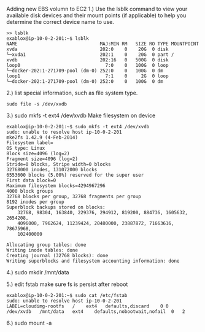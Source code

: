 Adding new EBS volumn to EC2
1.) Use the lsblk command to view your available disk devices and their mount points (if applicable) to help you determine the correct device name to use.
```
>> lsblk 
exablox@ip-10-0-2-201:~$ lsblk
NAME                              MAJ:MIN RM   SIZE RO TYPE MOUNTPOINT
xvda                              202:0    0    20G  0 disk 
└─xvda1                           202:1    0    20G  0 part /
xvdb                              202:16   0   500G  0 disk 
loop0                               7:0    0   100G  0 loop 
└─docker-202:1-271709-pool (dm-0) 252:0    0   100G  0 dm   
loop1                               7:1    0     2G  0 loop 
└─docker-202:1-271709-pool (dm-0) 252:0    0   100G  0 dm   
```



2.) list special information, such as file system type.
```
sudo file -s /dev/xvdb
```
3.) sudo mkfs -t ext4 /dev/xvdb  Make filesystem on device
```
exablox@ip-10-0-2-201:~$ sudo mkfs -t ext4 /dev/xvdb
sudo: unable to resolve host ip-10-0-2-201
mke2fs 1.42.9 (4-Feb-2014)
Filesystem label=
OS type: Linux
Block size=4096 (log=2)
Fragment size=4096 (log=2)
Stride=0 blocks, Stripe width=0 blocks
32768000 inodes, 131072000 blocks
6553600 blocks (5.00%) reserved for the super user
First data block=0
Maximum filesystem blocks=4294967296
4000 block groups
32768 blocks per group, 32768 fragments per group
8192 inodes per group
Superblock backups stored on blocks: 
	32768, 98304, 163840, 229376, 294912, 819200, 884736, 1605632, 2654208, 
	4096000, 7962624, 11239424, 20480000, 23887872, 71663616, 78675968, 
	102400000

Allocating group tables: done                            
Writing inode tables: done                            
Creating journal (32768 blocks): done
Writing superblocks and filesystem accounting information: done     
```

4.) sudo mkdir /mnt/data

5.) edit fstab make sure fs is persist after reboot
```
exablox@ip-10-0-2-201:~$ sudo cat /etc/fstab
sudo: unable to resolve host ip-10-0-2-201
LABEL=cloudimg-rootfs	/	 ext4	defaults,discard	0 0
/dev/xvdb	/mnt/data	ext4	defaults,nobootwait,nofail	0	2
```
6.) sudo mount -a
